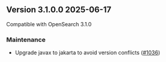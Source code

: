 ## Version 3.1.0.0 2025-06-17

Compatible with OpenSearch 3.1.0

### Maintenance
* Upgrade javax to jakarta to avoid version conflicts ([#1036](https://github.com/opensearch-project/notifications/pull/1036))

        
